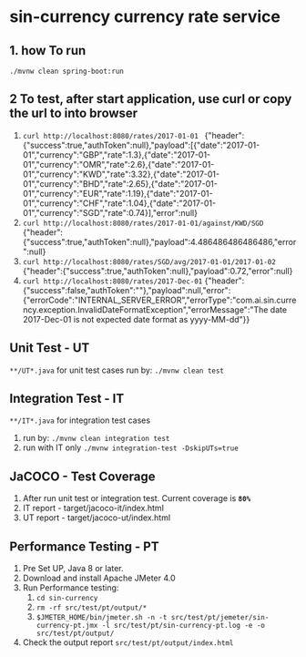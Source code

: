 # sin-currency currency rate service
## 1. how To run
`./mvnw clean spring-boot:run`
## 2 To test, after start application, use curl or copy the url to into browser
1. `curl http://localhost:8080/rates/2017-01-01 `
{"header":{"success":true,"authToken":null},"payload":[{"date":"2017-01-01","currency":"GBP","rate":1.3},{"date":"2017-01-01","currency":"OMR","rate":2.6},{"date":"2017-01-01","currency":"KWD","rate":3.32},{"date":"2017-01-01","currency":"BHD","rate":2.65},{"date":"2017-01-01","currency":"EUR","rate":1.19},{"date":"2017-01-01","currency":"CHF","rate":1.04},{"date":"2017-01-01","currency":"SGD","rate":0.74}],"error":null}
2. `curl http://localhost:8080/rates/2017-01-01/against/KWD/SGD` 
{"header":{"success":true,"authToken":null},"payload":4.486486486486486,"error":null}
3. `curl http://localhost:8080/rates/SGD/avg/2017-01-01/2017-01-02` 
{"header":{"success":true,"authToken":null},"payload":0.72,"error":null}
4. `curl http://localhost:8080/rates/2017-Dec-01` 
{"header":{"success":false,"authToken":""},"payload":null,"error":{"errorCode":"INTERNAL_SERVER_ERROR","errorType":"com.ai.sin.currency.exception.InvalidDateFormatException","errorMessage":"The date 2017-Dec-01 is not expected date format as yyyy-MM-dd"}}


## Unit Test - UT

`**/UT*.java` for unit test cases 
run by: `./mvnw clean test`

## Integration Test - IT
`**/IT*.java` for integration test cases
1. run by: `./mvnw clean integration test` 
2. run with IT only `./mvnw integration-test -DskipUTs=true` 

## JaCOCO - Test Coverage 
1. After run unit test or integration test. Current coverage is **`80%`**
2. IT report - target/jacoco-it/index.html
3. UT report - target/jacoco-ut/index.html

## Performance Testing - PT
1. Pre Set UP, Java 8 or later.
2. Download and install Apache JMeter 4.0
3. Run Performance testing:
    1. `cd sin-currency`
    2. `rm -rf src/test/pt/output/*`
    3. `$JMETER_HOME/bin/jmeter.sh -n -t src/test/pt/jemeter/sin-currency-pt.jmx -l src/test/pt/sin-currency-pt.log -e -o src/test/pt/output/` 
4. Check the output report `src/test/pt/output/index.html`
